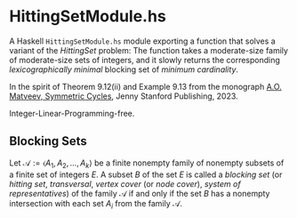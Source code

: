 # HittingSetModule.hs #

A Haskell `HittingSetModule.hs` module exporting a function that solves a variant of the *HittingSet* problem: The function takes a moderate-size family 
of moderate-size sets of integers, and it slowly returns the corresponding *lexicographically minimal* blocking set of *minimum cardinality*. 

In the spirit of Theorem 9.12(ii) and Example 9.13 from the monograph [A.O. Matveev, Symmetric Cycles](https://www.jennystanford.com/), Jenny Stanford Publishing, 2023.

Integer-Linear-Programming-free.

## Blocking Sets ##

Let $\mathcal{A} := \langle A_1, A_2, ..., A_k\rangle$ be a finite nonempty family of nonempty subsets of a finite set of integers $E$.
A subset $B$ of the set $E$ is called a *blocking set* (or *hitting set*, *transversal*, *vertex cover* (or *node cover*), 
*system of representatives*) of the family $\mathcal{A}$ if and only if the set $B$ has a nonempty
intersection with each set $A_i$ from the family $\mathcal{A}$.
